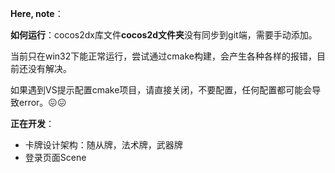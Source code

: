 **Here, note**：

**如何运行**：cocos2dx库文件**cocos2d文件夹**没有同步到git端，需要手动添加。

当前只在win32下能正常运行，尝试通过cmake构建，会产生各种各样的报错，目前还没有解决。

如果遇到VS提示配置cmake项目，请直接关闭，不要配置，任何配置都可能会导致error。😖😖



**正在开发**：

- 卡牌设计架构：随从牌，法术牌，武器牌
- 登录页面Scene